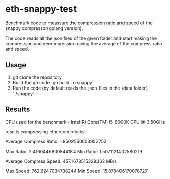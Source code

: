 # eth-snappy-test

Benchmark code to meassure the compression ratio and speed of the snappy compressor(golang version).

The code reads all the json files of the given folder and start making the compression and decompression giving the average of the compress ratio and speed.

## Usage

1. git clone the repository
2. Build the go code
    ´go build -o snappy´
3. Run the code (by default reads the .json files in the /data folder)
    ´./snappy´
    
## Results

CPU used for the benchmark - Intel(R) Core(TM) i5-6600K CPU @ 3.50GHz

results compressing ethereum blocks:

Average Compress Ratio:  1.8502550603952752

Max Ratio:  2.4160446800844184 Min Ratio:  1.5071121402580219

Average Compress Speed:  457.1678515328362 MB/s

Max Speed:  762.6247034738244 Min Speed:  15.078406170078727

